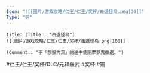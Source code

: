 ```yaml
---
Icon: "![[图片/游戏攻略/仁王/仁王/奖杯/击退怪鸟.png|30]]"
Type: "铜"
---
```

```ad-common-bronze-trophy
title: (Title:: "击退怪鸟")
![[图片/游戏攻略/仁王/仁王/奖杯/击退怪鸟.png|100]]

(Comment:: "于「怨恨奔流」的途中使阴摩罗鬼撤退。")
```

#仁王/仁王/奖杯/DLC/元和偃武 #奖杯 #铜
